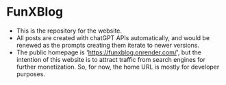 # FunXBlog
- This is the repository for the website. 
- All posts are created with chatGPT APIs automatically, and would be renewed as the prompts creating them iterate to newer versions.
- The public homepage is 'https://funxblog.onrender.com/', but the intention of this website is to attract traffic from search engines for further monetization. So, for now, the home URL is mostly for developer purposes.